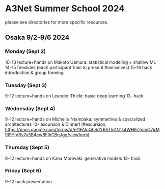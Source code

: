 # A3Net Summer School 2024

please see directories for more specific resources.

## Osaka 9/2-9/6 2024

### Monday (Sept 2)
10-13 lecture+hands on
Makoto Uemura: statistical modeling + shallow ML
14-15 fireslides (each participant 1min to present themselves)
15-16 hack introduction & group forming

### Tuesday (Sept 3)
9-12 lecture+hands on
Leander Thiele: basic deep learning
13- hack

### Wednesday (Sept 4)
9-12 lecture+hands on
Michelle Ntampaka: symmetries & specialized architectures
12- excursion & Dinner! (#excursion, https://docs.google.com/forms/d/e/1FAIpQLSdYBAThGN1k4WH9r2pmO7jrM9I9YlV6y7x3B4ew8FlhCBqJgg/viewform)

### Thursday (Sept 5)
9-12 lecture+hands on
Kana Moriwaki: generative models
13- hack

### Friday (Sept 6)
9-12 hack presentation

